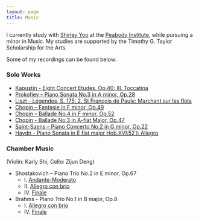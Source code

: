 ```yaml
---
layout: page
title: Music
---
```


I currently study with [Shirley Yoo](https://peabody.jhu.edu/faculty/shirley-yoo/) at the [Peabody Institute](https://peabody.jhu.edu/), while pursuing a minor in Music. My studies are supported by the Timothy G. Taylor Scholarship for the Arts.

Some of my recordings can be found below:
### Solo Works
* [Kapustin - Eight Concert Etudes, Op.40: III. Toccatina](https://youtu.be/DW11z22zU0k)
* [Prokofiev – Piano Sonata No.3 in A minor, Op.28](https://youtu.be/l0j_fT1__EI)
* [Liszt - Légendes, S. 175: 2. St François de Paule: Marchant sur les flots](https://youtu.be/jsNrYMRj518)
* [Chopin – Fantasie in F minor, Op.49](https://youtu.be/iLC9LOoe7rg)
* [Chopin – Ballade No.4 in F minor, Op.52](https://youtu.be/aa3OFojZsJQ)
* [Chopin - Ballade No.3 in A-flat Major, Op.47](https://youtu.be/I0iJyExm82I)
* [Saint-Saens – Piano Concerto No.2 in G minor, Op.22](https://youtu.be/qGR4S0qVa0g)
* [Haydn - Piano Sonata in E flat major Hob.XVI:52 I: Allegro](https://youtu.be/izDTuyzpRC0)

### Chamber Music
(Violin: Karly Shi, Cello: Zijun Deng)
* Shostakovich – Piano Trio No.2 in E minor, Op.67 
    + I. [Andante-Moderato](https://youtu.be/d91JkGVlEoI)
    + II. [Allegro con brio](https://youtu.be/kiwvmB9MVV4?t=443) 
    + IV. [Finale](https://youtu.be/d91JkGVlEoI)
* Brahms - Piano Trio No.1 in B major, Op.8 
	+ I. [Allegro con brio](https://youtu.be/RD7HtTSztfQ)  
    + IV. [Finale](https://youtu.be/XQ84SywtE6Y) 




